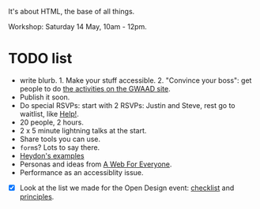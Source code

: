 It's about HTML, the base of all things.

Workshop: Saturday 14 May, 10am - 12pm.

# TODO list

* write blurb. 1. Make your stuff accessible. 2. "Convince your boss": get people to do [the activities on the GWAAD site](http://www.globalaccessibilityawarenessday.org/participate.html).
* Publish it soon.
* Do special RSVPs: start with 2 RSVPs: Justin and Steve, rest go to waitlist, like [Help!](http://www.meetup.com/ctfeds/events/228803699/).
* 20 people, 2 hours.
* 2 x 5 minute lightning talks at the start.
* Share tools you can use.
* `form`s? Lots to say there.
* [Heydon's examples](http://heydonworks.com/practical_aria_examples/)
* Personas and ideas from [A Web For Everyone](http://rosenfeldmedia.com/books/a-web-for-everyone/).
* Performance as an accessiblity issue.
* [x] Look at the list we made for the Open Design event: [checklist](http://ctfeds.org/open-design-2015-checklist/) and [principles](http://ctfeds.org/open-design-2015-principles/).
